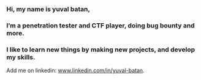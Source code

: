### Hi, my name is yuval batan,
### I’m a penetration tester and CTF player, doing bug bounty and more.
### I like to learn new things by making new projects, and develop my skills.

Add me on linkedin: www.linkedin.com/in/yuval-batan.
